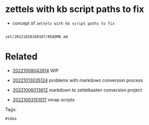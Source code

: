 # zettels with kb script paths to fix

- concept of `zettels with kb script paths to fix`

```
```

` zet/20221020160107/README.md `

# Related

- [20221008042814](/zet/20221008042814/README.md) WIP

- [20221013035124](/zet/20221013035124/README.md) problems with markdown conversion process

- [20221006013612](/zet/20221006013612/README.md) markdown to zettelkasten conversion project

- [20221003151017](/zet/20221003151017/README.md) nmap scripts

Tags:

    #idea

